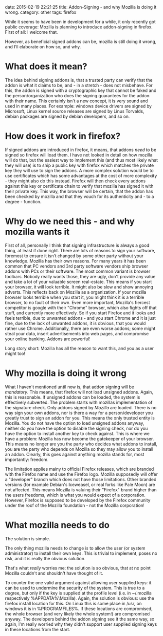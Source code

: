 date: 2015-02-19 22:21:25
title: Addon-Signing - and why Mozilla is doing it wrong.
category: other
tags: firefox

While it seems to have been in development for a while, it only recently got public coverage: Mozilla is planning to introduce addon-signing in firefox.
First of all: I welcome that.

However, as beneficial signed addons can be, mozilla is still doing it wrong, and I'll elaborate on how so, and why.

What does it mean?
==================

The idea behind signing addons is, that a trusted party can verify that the addon is what it claims to be, and - in a stretch - does not misbehave.
For this, the addon is signed with a cryptographic key that cannot be faked and the person/organization who does the signing guarantees for the addon with their name.
This certainly isn't a new concept, it is very sound and used in many places. For example: windows device drivers are signed by Microsoft, Linux kernel source releases are signed by Linus Torvalds, debian packages are signed by debian developers, and so on.

How does it work in firefox?
============================

If signed addons are introduced in firefox, it means, that addons *need* to be signed so firefox will load them.
I have not looked in detail on how mozilla will do that, but the easiest way to implement this (and thus most likely what they will use) is to ship a public key with firefox which matches the private key they will use to sign the addons.
A more complex solution would be to use certificates which has some advantages at the cost of more complexity - they might also do this instead.
Firefox will then check every addons against this key or certificate chain to verify that mozilla has signed it with their private key.
This way, the browser will be certain, that the addon has been checked by mozilla and that they vouch for its authenticity and - to a degree - function.

Why do we need this - and why mozilla wants it
==============================================

First of all, personally I think that signing infrastructure is always a good thing, at least if done right.
There are lots of reasons to sign your software, foremost to ensure it isn't changed by some other party without your knowledge.
Mozilla has their own reasons.
For many years it has been common that PC vendors and 3rd party software vendors ship browser addons with PCs or their software.
The most common variant is browser toolbars. Nobody really wants those, they are ugly, don't provide any value and take a lot of your valuable screen real-estate.
This means if you start your browser, it will look terrible. It might also be slow and show annoying adverts. This reflects back on Mozilla as a organization. If your mozilla browser looks terrible when you start it, you might think it is a terrible browser, to no fault of their own.
Even more important, Mozilla's fiercest competitor is google with their "Chrome" browser, which also fights off that stuff, and currently more effectively.
So if you start Firefox and it looks and feels terrible, due to unwanted addons - and you start Chrome and it is just fine, due to the lack of unwanted addons, it is obvious, that you would rather use Chrome.
Additionally, there are even worse addons; some might steal your data, insert advertisements into web pages, and compromise your online banking.
Addons are powerful!

Long story short: Mozilla has all the reason to want this, and you as a user might too!

Why mozilla is doing it wrong
=============================

What I haven't mentioned until now is, that addon signing will be _mandatory_.
This means, that firefox will not load unsigned addons.
Again, this is reasonable.
If unsigned addons can be loaded, the system is effectively subverted.
The problem starts with mozillas implementation of the signature check.
Only addons signed by _Mozilla_ are loaded.
There is no way sign your own addons, nor is there a way for a person/developer you greatly trust to sign an addon for you.
This means the only trusted entity is Mozilla.
You do not have the option to load unsigned addons anyway, neither do you have the option to disable the signing check, nor do you have the option to install another key to check against.
This is where we have a problem: Mozilla has now become the gatekeeper of your browser.
This means no longer are you the party who decides what addons to install, you are the party who depends on Mozilla so they may allow you to install an addon.
Clearly, this goes against anything mozilla stands for, most importantly: freedom.

The limitation applies mainy to official Firefox releases, which are branded with the Firefox name and use the Firefox logo. Mozilla supposedly will offer a "developer" branch which does not have those limitations. Other branded versions (for example Debian's Iceweasel, or real forks like Pale Moon) are not affected.
This means Mozilla is valuing their "Firefox" brand higher than the users freedoms, which is what you would expect of a corporation.
However, Firefox is supposed to be developed by the Firefox community under the roof of the Mozilla foundation - not the Mozilla corporation!

What mozilla needs to do
========================

The solution is simple.

The only thing mozilla needs to change is to allow the user (or system administrator) to install their own keys.
This is trivial to implement, poses no risk, and it is really the obvious solution.

That's what *really* worries me: the solution is so obvious, that at no point Mozilla couldn't and shouldn't have thought of it.

To counter the one valid argument against allowing user supplied keys: it can be used to undermine the security of the system.
This is true to a degree, but only if the key is supplied at the profile level (i.e. in ~/.mozilla respectively %APPDATA%\Mozilla).
Again, the solution is obvious: use the firefox install location for this. On Linux this is some place in /usr, on windows it is in %PROGRAMFILES%.
If these locations are compromised, the whole browser (and very likely the whole system!) are compromised anyway.
The developers behind the addon signing see it the same way, so again, I'm really worried why they didn't support user supplied signing keys in these locations from the start.
